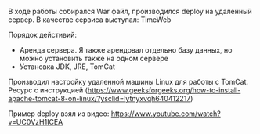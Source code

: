 

В ходе работы собирался War файл, производился deploy на удаленный сервер.
В качестве сервиса выступал: TimeWeb

Порядок дейстивий:
- Аренда сервера. Я также арендовал отдельно базу данных, но можно установить также на одном сервере
- Установка JDK, JRE, TomCat

Производил настройку удаленной машины Linux для работы с TomCat.
Ресурс с инструкцией (https://www.geeksforgeeks.org/how-to-install-apache-tomcat-8-on-linux/?ysclid=lytnyxvqh640412217)

Пример deploy взял из видео: https://www.youtube.com/watch?v=UC0VzH1ICEA
